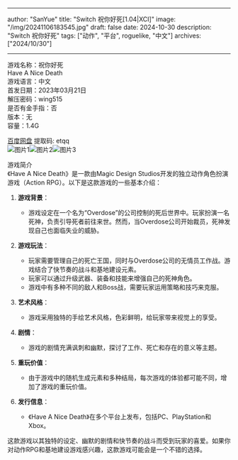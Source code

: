 
---
author: "SanYue"
title: "Switch 祝你好死[1.04|XCI]"
image: "/img/20241106183545.jpg"
draft: false
date: 2024-10-30
description: "Switch 祝你好死"
tags: ["动作", "平台", roguelike, "中文"]
archives: ["2024/10/30"]

---

游戏名称：祝你好死   
Have A Nice Death    
游戏语言：中文  
首发日期：2023年03月21日  
解压密码：wing515  
是否有金手指：否  
版本：无   
容量：1.4G

[百度网盘](https://pan.baidu.com/s/1SL448R70AJQUjuWyGd0sCg) 提取码: etqq  
![图片1](/img/8d9a86.jpg)![图片2](/img/25f12b.jpg)![图片3](/img/a47261.jpg)  

游戏简介  
《Have A Nice Death》是一款由Magic Design Studios开发的独立动作角色扮演游戏（Action RPG）。以下是这款游戏的一些基本介绍：

1. **游戏背景**：
   - 游戏设定在一个名为“Overdose”的公司控制的死后世界中。玩家扮演一名死神，负责引导死者前往来世。然而，当Overdose公司开始裁员，死神发现自己也面临失业的威胁。

2. **游戏玩法**：
   - 玩家需要管理自己的死亡王国，同时与Overdose公司的无情员工作战。游戏结合了快节奏的战斗和基地建设元素。
   - 玩家可以通过升级武器、装备和技能来增强自己的死神角色。
   - 游戏中有多种不同的敌人和Boss战，需要玩家运用策略和技巧来克服。

3. **艺术风格**：
   - 游戏采用独特的手绘艺术风格，色彩鲜明，给玩家带来视觉上的享受。

4. **剧情**：
   - 游戏的剧情充满讽刺和幽默，探讨了工作、死亡和存在的意义等主题。

5. **重玩价值**：
   - 由于游戏中的随机生成元素和多种结局，每次游戏的体验都可能不同，增加了游戏的重玩价值。

6. **发行信息**：
   - 《Have A Nice Death》在多个平台上发布，包括PC、PlayStation和Xbox。

这款游戏以其独特的设定、幽默的剧情和快节奏的战斗而受到玩家的喜爱。如果你对动作RPG和基地建设游戏感兴趣，这款游戏可能会是一个不错的选择。
